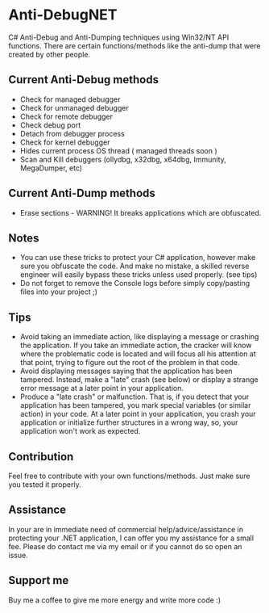 # Anti-DebugNET
 C# Anti-Debug and Anti-Dumping techniques using Win32/NT API functions.
 There are certain functions/methods like the anti-dump that were created by other people.
 
## Current Anti-Debug methods
* Check for managed debugger
* Check for unmanaged debugger
* Check for remote debugger
* Check debug port
* Detach from debugger process
* Check for kernel debugger
* Hides current process OS thread ( managed threads soon )
* Scan and Kill debuggers (ollydbg, x32dbg, x64dbg, Immunity, MegaDumper, etc)

## Current Anti-Dump methods
* Erase sections - WARNING! It breaks applications which are obfuscated.

## Notes
* You can use these tricks to protect your C# application, however make sure you obfuscate the code. And make no mistake, a skilled reverse engineer will easily bypass these tricks unless used properly. (see tips)
* Do not forget to remove the Console logs before simply copy/pasting files into your project ;)
 
## Tips
* Avoid taking an immediate action, like displaying a message or crashing the application. If you take an immediate action, the cracker will know where the problematic code is located and will focus all his attention at that point, trying to figure out the root of the problem in that code.
* Avoid displaying messages saying that the application has been tampered. Instead, make a "late" crash (see below) or display a strange error message at a later point in your application.
* Produce a "late crash" or malfunction. That is, if you detect that your application has been tampered, you mark special variables (or similar action) in your code. At a later point in your application, you crash your application or initialize further structures in a wrong way, so, your application won't work as expected.

## Contribution
 Feel free to contribute with your own functions/methods. Just make sure you tested it properly.

## Assistance
 In your are in immediate need of commercial help/advice/assistance in protecting your .NET application, I can offer you my assistance for a small fee.
 Please do contact me via my email or if you cannot do so open an issue.
 
## Support me
 Buy me a coffee to give me more energy and write more code :)
